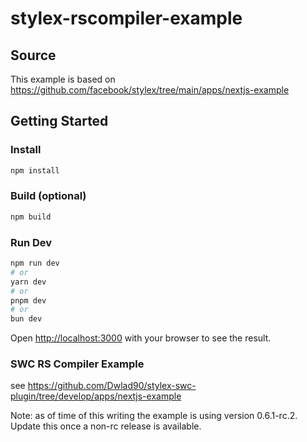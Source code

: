 # stylex-rscompiler-example

## Source

This example is based on https://github.com/facebook/stylex/tree/main/apps/nextjs-example

## Getting Started

### Install 

```bash
npm install
```

### Build (optional)

```bash
npm build
```

### Run Dev

```bash
npm run dev
# or
yarn dev
# or
pnpm dev
# or
bun dev
```

Open [http://localhost:3000](http://localhost:3000) with your browser to see the result.

### SWC RS Compiler Example

see https://github.com/Dwlad90/stylex-swc-plugin/tree/develop/apps/nextjs-example

Note: as of time of this writing the example is using version 0.6.1-rc.2.  Update this once a non-rc release is available.
